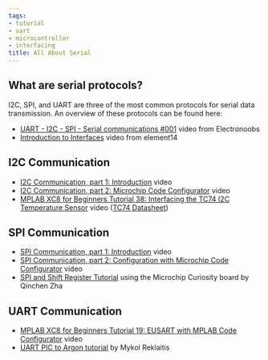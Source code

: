 ```yaml
---
tags:
- tutorial
- uart
- microcontroller
- interfacing
title: All About Serial
---
```


## What are serial protocols?

I2C, SPI, and UART are three of the most common protocols for serial data transmission. An overview of these protocols can be found here:

-   [UART - I2C - SPI - Serial communications #001](https://www.youtube.com/watch?v=IyGwvGzrqp8) video from Electronoobs
-   [Introduction to Interfaces](https://www.youtube.com/watch?v=nMZJwspSkAc) video from element14

## I2C Communication

-   [I2C Communication, part 1: Introduction](https://www.youtube.com/watch?v=A-RQ5ShriHY&list=PL3lfkED2i6JcJH-OETxsI43e8M-7eLeL-&index=27) video
-   [I2C Communication, part 2: Microchip Code Configurator](https://www.youtube.com/watch?v=1M1n8oEw9zk&list=PL3lfkED2i6JcJH-OETxsI43e8M-7eLeL-&index=28) video
-   [MPLAB XC8 for Beginners Tutorial 38: Interfacing the TC74 I2C Temperature Sensor](https://www.youtube.com/watch?v=uxYf_k8UB3Q&list=PL3lfkED2i6JcJH-OETxsI43e8M-7eLeL-&index=29) video ([TC74 Datasheet](http://ww1.microchip.com/downloads/en/devicedoc/21462d.pdf))

## SPI Communication

-   [SPI Communication, part 1: Introduction](https://www.youtube.com/watch?v=c8qg3DK_ZVc&list=PL3lfkED2i6JcJH-OETxsI43e8M-7eLeL-&index=30) video
-   [SPI Communication, part 2: Configuration with Microchip Code Configurator](https://www.youtube.com/watch?v=Y1uPY_9UVPY&list=PL3lfkED2i6JcJH-OETxsI43e8M-7eLeL-&index=31) video
-   [SPI and Shift Register Tutorial](spi-shift-register-tutorial.html) using the Microchip Curiosity board by Qinchen Zha

## UART Communication

-   [MPLAB XC8 for Beginners Tutorial 19: EUSART with MPLAB Code Configurator](https://www.youtube.com/watch?v=jLRTTHI9m94&list=PL3lfkED2i6JcJH-OETxsI43e8M-7eLeL-&index=19) video
-   [UART PIC to Argon tutorial](uart-pic-to-argon-tutorial.html) by Mykol Reklaitis

